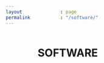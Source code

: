 ```yaml
---
layout              : page
permalink           : "/software/"
---
```


<!-- https://github.com/lepture/github-cards -->


<div class="row">
<div class="columns small-12" style="text-align:center">
<div class="github-card" data-github="allardlab" data-width="360" data-height="151" data-theme="default"></div>
<br><hr><br>
<!-- REPOS -->
<h1>SOFTWARE</h1>

<div style="align:middle" class="github-card" data-github="allardlab/LibsmolWE" data-width="360" data-height="201" data-theme="default"></div>
<div style="align:middle" class="github-card" data-github="allardlab/ForminKineticModel" data-width="360" data-height="" data-theme="default"></div>
<div style="align:middle" class="github-card" data-github="allardlab/WavingCrawling" data-width="360" data-height="" data-theme="default"></div>
<div style="align:middle" class="github-card" data-github="allardlab/EntropicMultisiteIntegrative" data-width="360" data-height="" data-theme="default"></div>
<div style="align:middle" class="github-card" data-github="allardlab/Motor-Cargo-Simulator" data-width="360" data-height="" data-theme="default"></div>
<div style="align:middle" class="github-card" data-github="allardlab/IntrinsicDisorderTCRModel" data-width="360" data-height="" data-theme="default"></div>
</div>
</div>

<script src="//cdn.jsdelivr.net/github-cards/latest/widget.js"></script>

